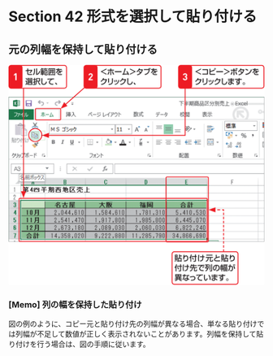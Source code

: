 # Section 42 形式を選択して貼り付ける

## 元の列幅を保持して貼り付ける

![](001.png)

### [Memo] 列の幅を保持した貼り付け

図の例のように、コピー元と貼り付け先の列幅が異なる場合、単なる貼り付けでは列幅が不足して数値が正しく表示されないことがあります。列幅を保持して貼り付けを行う場合は、図の手順に従います。
